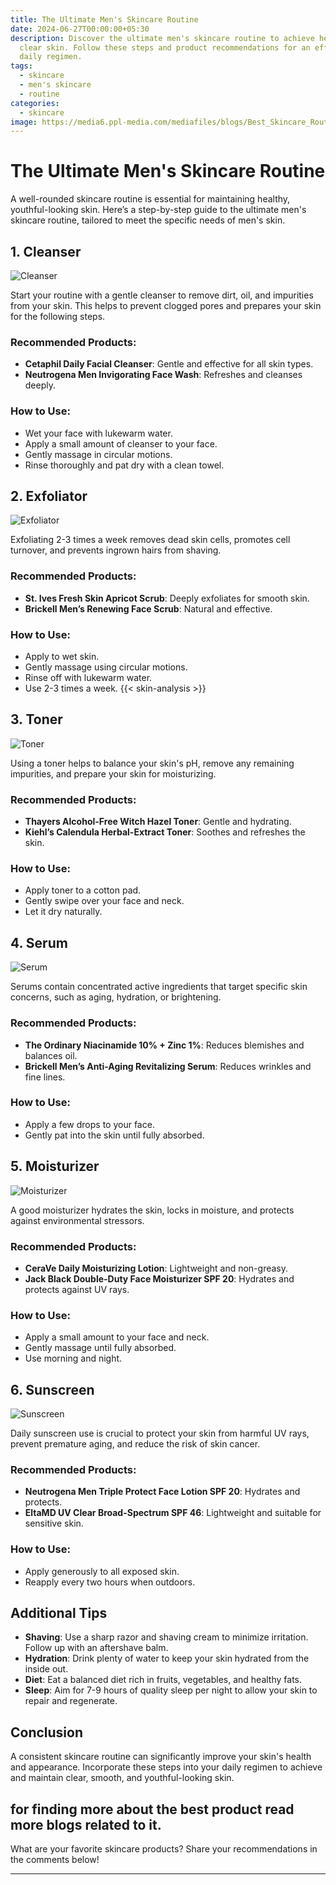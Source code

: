 ```yaml
---
title: The Ultimate Men's Skincare Routine
date: 2024-06-27T00:00:00+05:30
description: Discover the ultimate men's skincare routine to achieve healthy,
  clear skin. Follow these steps and product recommendations for an effective
  daily regimen.
tags:
  - skincare
  - men's skincare
  - routine
categories:
  - skincare
image: https://media6.ppl-media.com/mediafiles/blogs/Best_Skincare_Routine_For_Men123_e0cb42fa41.jpg
---
```



# The Ultimate Men's Skincare Routine

A well-rounded skincare routine is essential for maintaining healthy, youthful-looking skin. Here’s a step-by-step guide to the ultimate men's skincare routine, tailored to meet the specific needs of men's skin.

## 1. **Cleanser**

![Cleanser](https://images-cdn.ubuy.co.in/633aafd296f4320edd06c397-cerave-hydrating-facial-cleanser-face.jpg)

Start your routine with a gentle cleanser to remove dirt, oil, and impurities from your skin. This helps to prevent clogged pores and prepares your skin for the following steps.

### Recommended Products:
- **Cetaphil Daily Facial Cleanser**: Gentle and effective for all skin types.
- **Neutrogena Men Invigorating Face Wash**: Refreshes and cleanses deeply.

### How to Use:
- Wet your face with lukewarm water.
- Apply a small amount of cleanser to your face.
- Gently massage in circular motions.
- Rinse thoroughly and pat dry with a clean towel.

## 2. **Exfoliator**

![Exfoliator](https://hips.hearstapps.com/hmg-prod/images/best-face-exfoliator-648875fe0e0e9.jpg)

Exfoliating 2-3 times a week removes dead skin cells, promotes cell turnover, and prevents ingrown hairs from shaving.

### Recommended Products:
- **St. Ives Fresh Skin Apricot Scrub**: Deeply exfoliates for smooth skin.
- **Brickell Men’s Renewing Face Scrub**: Natural and effective.

### How to Use:
- Apply to wet skin.
- Gently massage using circular motions.
- Rinse off with lukewarm water.
- Use 2-3 times a week.
 {{< skin-analysis >}}

## 3. **Toner**

![Toner](https://m.media-amazon.com/images/I/61OS7ki-YkL.jpg)

Using a toner helps to balance your skin's pH, remove any remaining impurities, and prepare your skin for moisturizing.

### Recommended Products:
- **Thayers Alcohol-Free Witch Hazel Toner**: Gentle and hydrating.
- **Kiehl’s Calendula Herbal-Extract Toner**: Soothes and refreshes the skin.

### How to Use:
- Apply toner to a cotton pad.
- Gently swipe over your face and neck.
- Let it dry naturally.

## 4. **Serum**

![Serum](https://www.mcaffeine.com/cdn/shop/files/card-1_1_06e184c5-64a2-400b-8f4f-27aa7ddf8c20.jpg?v=1693928553)

Serums contain concentrated active ingredients that target specific skin concerns, such as aging, hydration, or brightening.

### Recommended Products:
- **The Ordinary Niacinamide 10% + Zinc 1%**: Reduces blemishes and balances oil.
- **Brickell Men’s Anti-Aging Revitalizing Serum**: Reduces wrinkles and fine lines.

### How to Use:
- Apply a few drops to your face.
- Gently pat into the skin until fully absorbed.

## 5. **Moisturizer**

![Moisturizer](https://images.mamaearth.in/catalog/product/g/e/gel-face-moisturizer.jpg?format=auto&height=600)

A good moisturizer hydrates the skin, locks in moisture, and protects against environmental stressors.

### Recommended Products:
- **CeraVe Daily Moisturizing Lotion**: Lightweight and non-greasy.
- **Jack Black Double-Duty Face Moisturizer SPF 20**: Hydrates and protects against UV rays.

### How to Use:
- Apply a small amount to your face and neck.
- Gently massage until fully absorbed.
- Use morning and night.

## 6. **Sunscreen**

![Sunscreen](https://theskinstory.in/cdn/shop/files/4_5e96d51f-ca7a-4b65-b3e0-56b915780c47.png?v=1703653546)

Daily sunscreen use is crucial to protect your skin from harmful UV rays, prevent premature aging, and reduce the risk of skin cancer.

### Recommended Products:
- **Neutrogena Men Triple Protect Face Lotion SPF 20**: Hydrates and protects.
- **EltaMD UV Clear Broad-Spectrum SPF 46**: Lightweight and suitable for sensitive skin.

### How to Use:
- Apply generously to all exposed skin.
- Reapply every two hours when outdoors.

## Additional Tips

- **Shaving**: Use a sharp razor and shaving cream to minimize irritation. Follow up with an aftershave balm.
- **Hydration**: Drink plenty of water to keep your skin hydrated from the inside out.
- **Diet**: Eat a balanced diet rich in fruits, vegetables, and healthy fats.
- **Sleep**: Aim for 7-9 hours of quality sleep per night to allow your skin to repair and regenerate.

## Conclusion

A consistent skincare routine can significantly improve your skin's health and appearance. Incorporate these steps into your daily regimen to achieve and maintain clear, smooth, and youthful-looking skin.

for finding more about the best product read more blogs related to it.
---

What are your favorite skincare products? Share your recommendations in the comments below!

---

